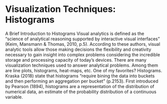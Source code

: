 # Visualization Techniques: Histograms
A Brief Introduction to Histograms
Visual analytics is defined as the “science of analytical reasoning supported by interactive visual interfaces” (Keim, Mansmann & Thomas, 2010, p.5). According to these authors, visual analytic tools allow those making decisions the flexibility and creativity necessary to gain insight into complex problems considering the incredible storage and processing capacity of today’s devices. 
There are many visualization techniques used to answer analytical problems. Among them are line plots, histograms, heat-maps, etc. One of my favorites? Histograms. Kraska (2018) state that histograms “require bining the data into buckets and then performing an aggregation per bucket” (p.2153). First introduced by Pearson (1894), histograms are a representation of the distribution of numerical data, an estimate of the probability distribution of a continuous variable.

